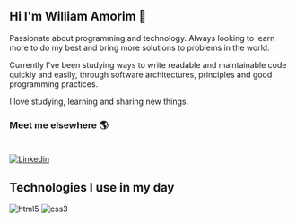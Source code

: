 ## Hi I'm William Amorim 👋

Passionate about programming and technology. Always looking to learn more to do my best and bring more solutions to problems in the world.

Currently I've been studying ways to write readable and maintainable code quickly and easily, through software architectures, principles and good programming practices.

I love studying, learning and sharing new things.

### Meet me elsewhere 🌎 <br/><br/>
[![Linkedin](https://img.shields.io/badge/LinkedIn-0077B5?style=for-the-badge&logo=linkedin&logoColor=white)](https://www.linkedin.com/in/william-amorim-3712511a4/)

## Technologies I use in my day
<div style="display: inline-block">
    <img alt="html5"src="https://img.shields.io/badge/HTML5-E34F26?style=for-the-badge&logo=html5&logoColor=white" aling="center"/>
    <img alt="css3"src="https://img.shields.io/badge/CSS3-1572B6?style=for-the-badge&logo=css3&logoColor=white" aling="center">
</div>

